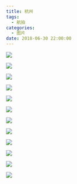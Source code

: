 ```yaml
---
title: 杭州
tags:
  - 航拍
categories:
  - 图片
date: 2018-06-30 22:00:00
---
```


![](/cdn-cgi/imagedelivery/6T-behmofKYLsxlrK0l_MQ/0f879c44-71c2-4179-5eeb-db72ef42b500/extra)

![](/cdn-cgi/imagedelivery/6T-behmofKYLsxlrK0l_MQ/14ea4072-acd3-4c03-4d60-9e849c9bd500/extra)

![](/cdn-cgi/imagedelivery/6T-behmofKYLsxlrK0l_MQ/dec814f4-ae8f-4381-3def-5043e6eb8e00/extra)

![](/cdn-cgi/imagedelivery/6T-behmofKYLsxlrK0l_MQ/3d5d53d7-6d2d-4c56-a3f0-251f1f74bd00/extra)

![](/cdn-cgi/imagedelivery/6T-behmofKYLsxlrK0l_MQ/d8f22571-7be5-48c5-4ca9-46ac37fb1400/extra)

![](/cdn-cgi/imagedelivery/6T-behmofKYLsxlrK0l_MQ/743c0ade-9790-46dc-8465-8001a46e5600/extra)

![](/cdn-cgi/imagedelivery/6T-behmofKYLsxlrK0l_MQ/6101987d-52b7-417d-2350-aef7ce9a8f00/extra)

![](/cdn-cgi/imagedelivery/6T-behmofKYLsxlrK0l_MQ/7cec947d-f1c4-44c7-2725-e6458c9e2400/extra)

![](/cdn-cgi/imagedelivery/6T-behmofKYLsxlrK0l_MQ/fd389433-90ec-486a-145d-b7da68f4e700/extra)

![](/cdn-cgi/imagedelivery/6T-behmofKYLsxlrK0l_MQ/7d474b9a-44a5-4a45-79b3-317a3bc95b00/extra)

![](/cdn-cgi/imagedelivery/6T-behmofKYLsxlrK0l_MQ/8b6bfbcb-e651-463b-b128-f5f217a71700/extra)

![](/cdn-cgi/imagedelivery/6T-behmofKYLsxlrK0l_MQ/4cfed3f8-e3d4-48c5-5909-b2e452587a00/extra)
